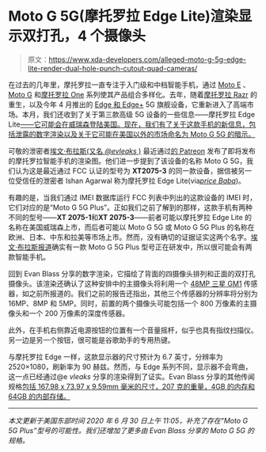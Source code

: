 # Moto G 5G(摩托罗拉 Edge Lite)渲染显示双打孔，4 个摄像头

> 原文：<https://www.xda-developers.com/alleged-moto-g-5g-edge-lite-render-dual-hole-punch-cutout-quad-cameras/>

在过去的几年里，摩托罗拉一直专注于入门级和中档智能手机，通过 [Moto E](https://www.xda-developers.com/moto-g-fast-moto-e-2020-affordable-announced-us/) 、 [Moto G](https://www.xda-developers.com/motorola-moto-g-fast-moto-g-pro/) 和[摩托罗拉 One](https://www.xda-developers.com/motorola-one-fusion-announced-pop-up-camera/) 系列使其产品组合多样化。去年，随着[摩托罗拉 Razr](https://www.xda-developers.com/motorola-razr-folding-phone-revealed/) 的重生，以及今年 4 月推出的 [Edge 和 Edge+](https://www.xda-developers.com/motorola-edge-edge-plus-announced/) 5G 旗舰设备，它重新进入了高端市场。本月，我们还收到了关于第三款高级 5G 设备的一些信息——摩托罗拉 Edge Lite[——它可能会在威瑞森登陆美国。现在，我们有了关于这款手机的新信息，包括泄露的数字渲染以及关于它可能在美国以外的市场命名为 Moto G 5G 的暗示。](https://www.xda-developers.com/motorola-edge-lite-leaked-specifications/)

可敬的泄密者[埃文·布拉斯(又名 *@evleaks* )](https://twitter.com/evleaks) 最近通过[的 Patreon](https://www.patreon.com/posts/moto-g-5g-by-38766879) 发布了即将发布的摩托罗拉智能手机的渲染图。他们进一步提到了该设备的名称 Moto G 5G，我们认为这是最近通过 FCC 认证的型号为 **XT2075-3** 的同一款设备，据信被另一位受信任的泄密者 Ishan Agarwal 称为摩托罗拉 Edge Lite(via[*price Baba*](https://pricebaba.com/blog/motorola-edge-lite-launching-soon-exclusive))。

有趣的是，当我们通过 IMEI 数据库运行 FCC 列表中列出的这款设备的 IMEI 时，它们对应的是“Moto G 5G Plus”。正如我们之前了解到的那样，这款手机有两种不同的型号——**XT 2075-1**和**XT 2075-3**——前者可能以摩托罗拉 Edge Lite 的名称在美国威瑞森上市，而后者可能以 Moto G 5G 或 Moto G 5G Plus 的名称在欧洲、日本、中东和拉美等市场上市。然而，没有确切的证据证实这两个名字。[埃文·布拉斯报道](https://twitter.com/evleaks/status/1277947973217984513)确实有一款 Moto G 5G Plus 型号正在研发中，所以很可能会有两款智能手机。

回到 Evan Blass 分享的数字渲染，它描绘了背面的四摄像头排列和正面的双打孔摄像头。该渲染还确认了这种安排中的主摄像头将利用一个 [48MP 三星 GM1](https://www.xda-developers.com/samsung-32mp-48mp-isocell-camera-sensors/) 传感器，如之前所报道的。我们之前的报告还指出，其他三个传感器的分辨率将分别为 16MP、8MP 和 5MP。同时，前置的两个摄像头可能包括一个 800 万像素的主摄像头和一个 200 万像素的深度传感器。

此外，在手机右侧靠近电源按钮的位置有一个音量摇杆，似乎也具有指纹扫描仪。另一边是另一个按钮，很可能是谷歌助手的专用热键。

与摩托罗拉 Edge 一样，这款显示器的尺寸预计为 6.7 英寸，分辨率为 2520×1080，刷新率为 90 赫兹。然而，与 Edge 系列不同，显示器不会弯曲，这一点已经通过@e *vleaks* 分享的渲染得到了证实。Evan Blass 分享的其他传闻规格[包括 167.98 x 73.97 x 9.59mm 毫米的尺寸，207 克的重量，4GB 的内存和 64GB 的内部存储。](https://twitter.com/evleaks/status/1277964205954486272)

* * *

*本文更新于美国东部时间 2020 年 6 月 30 日上午 11:05，补充了存在“Moto G 5G Plus”型号的可能性。我们还增加了更多由 Evan Blass 分享的 Moto G 5G 的规格。*